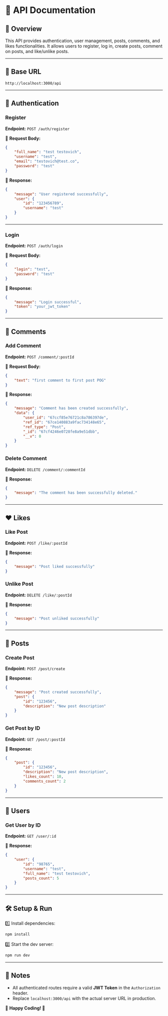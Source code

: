 # 📌 API Documentation

## 🚀 Overview
This API provides authentication, user management, posts, comments, and likes functionalities. It allows users to register, log in, create posts, comment on posts, and like/unlike posts.

---

## 📡 Base URL
```
http://localhost:3000/api
```

---

## 🔑 Authentication
### **Register**
**Endpoint:** `POST /auth/register`

📌 **Request Body:**
```json
{
    "full_name": "test testovich",
    "username": "test",
    "email": "testovich@test.co",
    "password": "test"
}
```
📌 **Response:**
```json
{
    "message": "User registered successfully",
    "user": {
        "id": "123456789",
        "username": "test"
    }
}
```

---
### **Login**
**Endpoint:** `POST /auth/login`

📌 **Request Body:**
```json
{
    "login": "test",
    "password": "test"
}
```
📌 **Response:**
```json
{
    "message": "Login successful",
    "token": "your_jwt_token"
}
```

---

## 📝 Comments
### **Add Comment**
**Endpoint:** `POST /comment/:postId`

📌 **Request Body:**
```json
{
    "text": "first comment to first post POG"
}
```
📌 **Response:**
```json
{
    "message": "Comment has been created successfully",
    "data": {
        "user_id": "67ccf85e76721c8a786397de",
        "ref_id": "67ce140883a9fac734148e65",
        "ref_type": "Post",
        "_id": "67cf4246e0728fe8a9e51dbb",
        "__v": 0
    }
}
```

### **Delete Comment**
**Endpoint:** `DELETE /comment/:commentId`

📌 **Response:**
```json
{
    "message": "The comment has been successfully deleted."
}
```

---

## ❤️ Likes
### **Like Post**
**Endpoint:** `POST /like/:postId`

📌 **Response:**
```json
{
    "message": "Post liked successfully"
}
```

### **Unlike Post**
**Endpoint:** `DELETE /like/:postId`

📌 **Response:**
```json
{
    "message": "Post unliked successfully"
}
```

---

## 📸 Posts
### **Create Post**
**Endpoint:** `POST /post/create`

📌 **Response:**
```json
{
    "message": "Post created successfully",
    "post": {
        "id": "123456",
        "description": "New post description"
    }
}
```

### **Get Post by ID**
**Endpoint:** `GET /post/:postId`

📌 **Response:**
```json
{
    "post": {
        "id": "123456",
        "description": "New post description",
        "likes_count": 10,
        "comments_count": 2
    }
}
```

---

## 👤 Users
### **Get User by ID**
**Endpoint:** `GET /user/:id`

📌 **Response:**
```json
{
    "user": {
        "id": "98765",
        "username": "test",
        "full_name": "test testovich",
        "posts_count": 5
    }
}
```

---

## 🛠 Setup & Run
1️⃣ Install dependencies:
```sh
npm install
```

2️⃣ Start the  dev server:
```sh
npm run dev
```

---

## 📌 Notes
- All authenticated routes require a valid **JWT Token** in the `Authorization` header.
- Replace `localhost:3000/api` with the actual server URL in production.

📌 **Happy Coding! 🚀**


